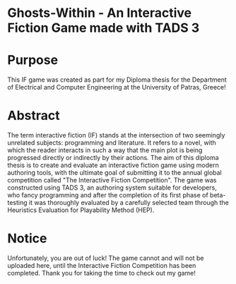 # Ghosts-Within - An Interactive Fiction Game made with TADS 3


# Purpose
This IF game was created as part for my Diploma thesis for the Department of Electrical and Computer Engineering at the University of Patras, Greece! 


# Abstract
The term interactive fiction (IF) stands at the intersection of two seemingly unrelated subjects: programming and literature. It refers to a novel, with which the reader interacts in such a way that the main plot is being progressed directly or indirectly by their actions. 
The aim of this diploma thesis is to create and evaluate an interactive fiction game using modern authoring tools, with the ultimate goal of submitting it to the annual global competition called "The Interactive Fiction Competition". The game was constructed using TADS 3, an authoring system suitable for developers, who fancy programming and after the completion of its first phase of beta-testing it was thoroughly evaluated by a carefully selected team through the Heuristics Evaluation for Playability Method (HEP).


# Notice
Unfortunately, you are out of luck! The game cannot and will not be uploaded here, until the Interactive Fiction Competition has been completed.
Thank you for taking the time to check out my game!
